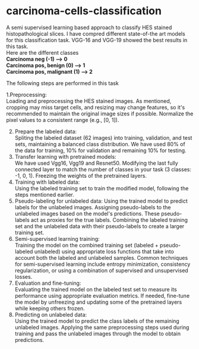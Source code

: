 # carcinoma-cells-classification
A semi supervised learning based approach to classify HES stained histopathological slices. I have compred different state-of-the art models for this classification task. VGG-16 and VGG-19 showed the best results in this task.
<br />
Here are the different classes <br />
__Carcinoma neg (-1) --> 0__ <br />
__Carcinoma pos, benign (0) --> 1__ <br />
__Carcinoma pos, malignant (1) --> 2__ <br />

The following steps are performed in this task <br />

1.Preprocessing: <br />
Loading and preprocessing the HES stained images. As mentioned, cropping may miss target cells, and resizing may change features, so it's recommended to maintain the original image sizes if possible. Normalize the pixel values to a consistent range (e.g., [0, 1]).

2. Prepare the labeled data: <br />
Spliting the labeled dataset (62 images) into training, validation, and test sets, maintaining a balanced class distribution. We have used 80% of the data for training, 10% for validation and remaining 10% for testing.
3. Transfer learning with pretrained models: <br />
We have used Vgg16, Vgg19 and Resnet50.
Modifying the last fully connected layer to match the number of classes in your task (3 classes: -1, 0, 1).
Freezing the weights of the pretrained layers.
4. Training with labeled data: <br />
Using the labeled training set to train the modified model, following the steps mentioned earlier.
5. Pseudo-labeling for unlabeled data:
Using the trained model to predict labels for the unlabeled images.
Assigning pseudo-labels to the unlabeled images based on the model's predictions. These pseudo-labels act as proxies for the true labels.
Combining the labeled training set and the unlabeled data with their pseudo-labels to create a larger training set.
6. Semi-supervised learning training: <br />
Training the model on the combined training set (labeled + pseudo-labeled unlabeled) using appropriate loss functions that take into account both the labeled and unlabeled samples.
Common techniques for semi-supervised learning include entropy minimization, consistency regularization, or using a combination of supervised and unsupervised losses.
7. Evaluation and fine-tuning: <br />
Evaluating the trained model on the labeled test set to measure its performance using appropriate evaluation metrics.
If needed, fine-tune the model by unfreezing and updating some of the pretrained layers while keeping others frozen.
8. Predicting on unlabeled data: <br />
Using the trained model to predict the class labels of the remaining unlabeled images.
Applying the same preprocessing steps used during training and pass the unlabeled images through the model to obtain predictions.
<br />






